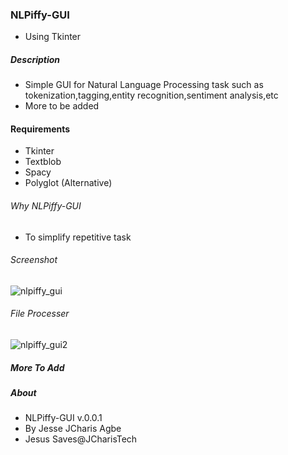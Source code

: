 ###  NLPiffy-GUI
+ Using Tkinter


##### Description
+ Simple GUI for Natural Language Processing task such as tokenization,tagging,entity recognition,sentiment analysis,etc
+ More to be added

#### Requirements
+ Tkinter
+ Textblob
+ Spacy
+ Polyglot (Alternative)

###### Why NLPiffy-GUI
+ To simplify repetitive task

###### Screenshot
![nlpiffy_gui](https://github.com/Jcharis/NLPiffy/blob/master/NLPiffy_GUI/NLPiffy_GUi-1.png)

###### File Processer
![nlpiffy_gui2](https://github.com/Jcharis/NLPiffy/blob/master/NLPiffy_GUI/NLPiffy_GUI-2.png)

##### More To Add


##### About
+ NLPiffy-GUI v.0.0.1
+ By Jesse JCharis Agbe
+ Jesus Saves@JCharisTech
